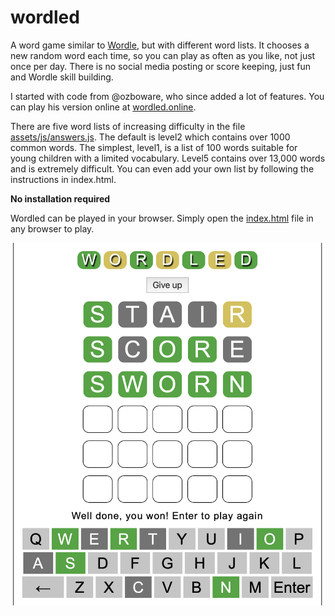 # wordled

A word game similar to [Wordle](https://www.powerlanguage.co.uk/wordle/), but
with different word lists. It chooses a new random word each time, so you can
play as often as you like, not just once per day. There is no social media
posting or score keeping, just fun and Wordle skill building.

I started with code from @ozboware, who since added a lot of features. You can
play his version online at [wordled.online](https://wordled.online).

There are five word lists of increasing difficulty in the file
[assets/js/answers.js](assets/js/answers.js). The default is level2 which
contains over 1000 common words. The simplest, level1, is a list of 100 words
suitable for young children with a limited vocabulary. Level5 contains over
13,000 words and is extremely difficult. You can even add your own list by
following the instructions in index.html.

**No installation required**

Wordled can be played in your browser. Simply open the [index.html](index.html)
file in any browser to play.

![Wordled Game Board](screenshots/gameBoard.png)
